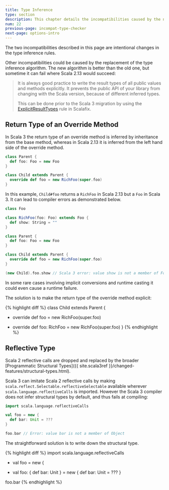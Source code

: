 ```yaml
---
title: Type Inference
type: section
description: This chapter details the incompatibilities caused by the new type inference algorithm
num: 22
previous-page: incompat-type-checker
next-page: options-intro
---
```


The two incompatibilities described in this page are intentional changes in the type inference rules.

Other incompatibilities could be caused by the replacement of the type inference algorithm.
The new algorithm is better than the old one, but sometime it can fail where Scala 2.13 would succeed:

> It is always good practice to write the result types of all public values and methods explicitly.
> It prevents the public API of your library from changing with the Scala version, because of different inferred types.
> 
> This can be done prior to the Scala 3 migration by using the [ExplicitResultTypes](https://scalacenter.github.io/scalafix/docs/rules/ExplicitResultTypes.html) rule in Scalafix.

## Return Type of an Override Method

In Scala 3 the return type of an override method is inferred by inheritance from the base method, whereas in Scala 2.13 it is inferred from the left hand side of the override method.

```scala
class Parent {
  def foo: Foo = new Foo
}

class Child extends Parent {
  override def foo = new RichFoo(super.foo)
}
```

In this example, `Child#foo` returns a `RichFoo` in Scala 2.13 but a `Foo` in Scala 3.
It can lead to compiler errors as demonstrated below.

```scala
class Foo

class RichFoo(foo: Foo) extends Foo {
  def show: String = ""
}

class Parent {
  def foo: Foo = new Foo
}

class Child extends Parent {
  override def foo = new RichFoo(super.foo)
}

(new Child).foo.show // Scala 3 error: value show is not a member of Foo
```

In some rare cases involving implicit conversions and runtime casting it could even cause a runtime failure.

The solution is to make the return type of the override method explicit:

{% highlight diff %}
class Child extends Parent {
-  override def foo = new RichFoo(super.foo)
+  override def foo: RichFoo = new RichFoo(super.foo)
}
{% endhighlight %}

## Reflective Type

Scala 2 reflective calls are dropped and replaced by the broader [Programmatic Structural Types]({{ site.scala3ref }}/changed-features/structural-types.html).

Scala 3 can imitate Scala 2 reflective calls by making `scala.reflect.Selectable.reflectiveSelectable` available wherever `scala.language.reflectiveCalls` is imported.
However the Scala 3 compiler does not infer structural types by default, and thus fails at compiling:

```scala
import scala.language.reflectiveCalls

val foo = new {
  def bar: Unit = ???
}

foo.bar // Error: value bar is not a member of Object
```

The straightforward solution is to write down the structural type.

{% highlight diff %}
import scala.language.reflectiveCalls

- val foo = new {
+ val foo: { def bar: Unit } = new {
  def bar: Unit = ???
}

foo.bar
{% endhighlight %}
